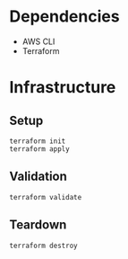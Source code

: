 # Dependencies

- AWS CLI
- Terraform

# Infrastructure

## Setup

    terraform init
    terraform apply

## Validation

    terraform validate

## Teardown

    terraform destroy
